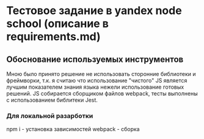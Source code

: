 # Тестовое задание в yandex node school (описание в requirements.md)
## Обоснование используемых инструментов
Мною было принято решение не использовать сторонние библиотеки и фреймворки, т.к. я считаю что использование "чистого" JS является лучшим показателем знания языка нежели использование готовых решений.
JS собирается сборщиком файлов webpack, тесты выполнены с использованием библитеки Jest.

### Для локальной разарботки
npm i - установка зависимостей
webpack - сборка
